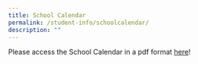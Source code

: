 ```yaml
---
title: School Calendar
permalink: /student-info/schoolcalendar/
description: ""
---
```

Please access the School Calendar in a pdf format [here](/files/2023SchoolCalendar.pdf)!